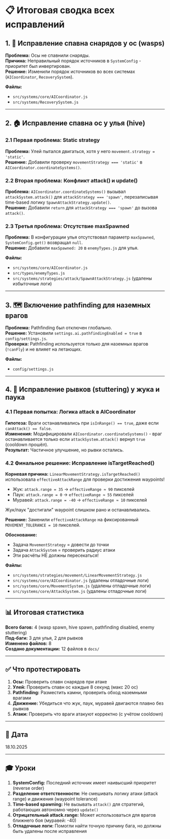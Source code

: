 # 📋 Итоговая сводка всех исправлений

## 1. 🐝 Исправление спавна снарядов у ос (wasps)

**Проблема:** Осы не спавнили снаряды.  
**Причина:** Неправильный порядок источников в `SystemConfig` - приоритет был инвертирован.  
**Решение:** Изменили порядок источников во всех системах (`AICoordinator`, `RecoverySystem`).

**Файлы:**
- `src/systems/core/AICoordinator.js`
- `src/systems/RecoverySystem.js`

---

## 2. 🏠 Исправление спавна ос у улья (hive)

### 2.1 Первая проблема: Static strategy
**Проблема:** Улей пытался двигаться, хотя у него `movement.strategy = 'static'`.  
**Решение:** Добавили проверку `movementStrategy === 'static'` в `AICoordinator.coordinateSystems()`.

### 2.2 Вторая проблема: Конфликт attack() и update()
**Проблема:** `AICoordinator.coordinateSystems()` вызывал `attackSystem.attack()` для `attackStrategy === 'spawn'`, перезаписывая time-based логику `SpawnAttackStrategy.update()`.  
**Решение:** Добавили `return` для `attackStrategy === 'spawn'` до вызова `attack()`.

### 2.3 Третья проблема: Отсутствие maxSpawned
**Проблема:** В конфигурации улья отсутствовал параметр `maxSpawned`, `SystemConfig.get()` возвращал `null`.  
**Решение:** Добавили `maxSpawned: 20` в `enemyTypes.js` для улья.

**Файлы:**
- `src/systems/core/AICoordinator.js`
- `src/types/enemyTypes.js`
- `src/systems/strategies/attack/SpawnAttackStrategy.js` (удалены избыточные логи)

---

## 3. 🗺️ Включение pathfinding для наземных врагов

**Проблема:** Pathfinding был отключен глобально.  
**Решение:** Установили `settings.ai.pathfindingEnabled = true` в `config/settings.js`.  
**Проверка:** Pathfinding используется только для наземных врагов (`!canFly`) и не влияет на летающих.

**Файлы:**
- `config/settings.js`

---

## 4. 🐞 Исправление рывков (stuttering) у жука и паука

### 4.1 Первая попытка: Логика attack в AICoordinator
**Гипотеза:** Враги останавливались при `isInRange() == true`, даже если `canAttack() == false`.  
**Изменения:** Модифицировали `AICoordinator.coordinateSystems()` - враг останавливается только если `attackSystem.attack()` вернул `true` (cooldown прошёл).  
**Результат:** Частичное улучшение, но рывки остались.

### 4.2 Финальное решение: Исправление isTargetReached()
**Корневая причина:** `LinearMovementStrategy.isTargetReached()` использовала `effectiveAttackRange` для проверки достижения waypoints!
- Жук: `attack.range = 35` → `effectiveRange ≈ 90` пикселей
- Паук: `attack.range = 0` → `effectiveRange ≈ 55` пикселей
- Муравей: `attack.range = -40` → `effectiveRange ≈ 10` пикселей

Жук/паук "достигали" waypoint слишком рано и останавливались.

**Решение:** Заменили `effectiveAttackRange` на фиксированный `MOVEMENT_TOLERANCE = 10` пикселей.

**Обоснование:**
- Задача `MovementStrategy` = довести до точки
- Задача `AttackSystem` = проверить радиус атаки
- Эти расчёты НЕ должны пересекаться!

**Файлы:**
- `src/systems/strategies/movement/LinearMovementStrategy.js`
- `src/systems/core/AICoordinator.js` (удалены отладочные логи)
- `src/systems/core/MovementSystem.js` (удалены отладочные логи)
- `src/systems/core/AttackSystem.js` (удалены отладочные логи)

---

## 📊 Итоговая статистика

**Всего багов:** 4 (wasp spawn, hive spawn, pathfinding disabled, enemy stuttering)  
**Под-баги:** 3 для улья, 2 для рывков  
**Изменено файлов:** 8  
**Создано документации:** 12 файлов в `docs/`

---

## ✅ Что протестировать

1. **Осы:** Проверить спавн снарядов при атаке
2. **Улей:** Проверить спавн ос каждые 8 секунд (макс 20 ос)
3. **Pathfinding:** Разместить камни, проверить обход наземными врагами
4. **Движение:** Убедиться что жук, паук, муравей двигаются плавно без рывков
5. **Атаки:** Проверить что враги атакуют корректно (с учётом cooldown)

---

## 📅 Дата
18.10.2025

---

## 🎓 Уроки

1. **SystemConfig:** Последний источник имеет наивысший приоритет (reverse order)
2. **Разделение ответственности:** Не смешивать логику атаки (attack range) и движения (waypoint tolerance)
3. **Time-based spawning:** Не вызывать `attack()` для стратегий, работающих автономно через `update()`
4. **Отрицательный attack.range:** Может использоваться для врагов ближнего боя (муравей: -40)
5. **Отладочные логи:** Помогли найти точную причину бага, но должны быть удалены после исправления

